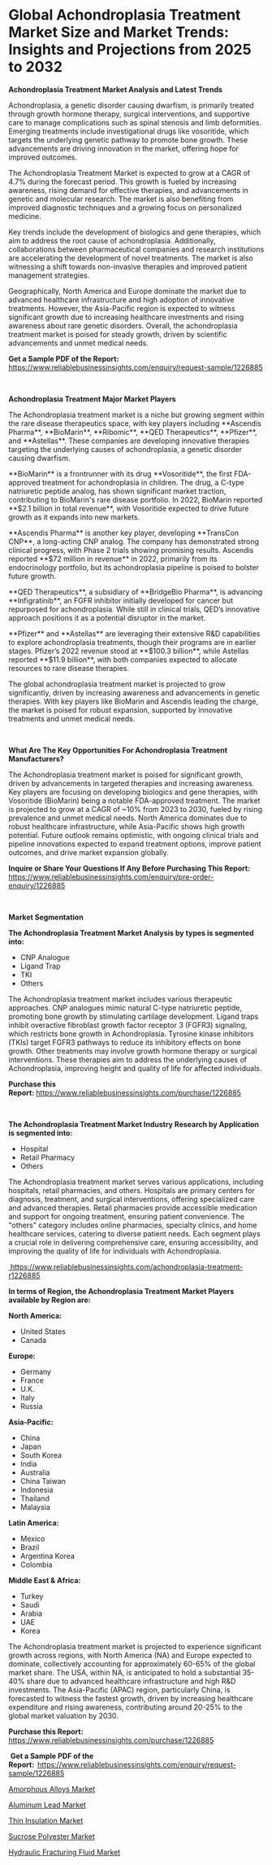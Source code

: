 <p><h1>Global Achondroplasia Treatment Market Size and Market Trends: Insights and Projections from 2025 to 2032</h1></p><p><strong>Achondroplasia Treatment Market Analysis and Latest Trends</strong></p>
<p><p>Achondroplasia, a genetic disorder causing dwarfism, is primarily treated through growth hormone therapy, surgical interventions, and supportive care to manage complications such as spinal stenosis and limb deformities. Emerging treatments include investigational drugs like vosoritide, which targets the underlying genetic pathway to promote bone growth. These advancements are driving innovation in the market, offering hope for improved outcomes.</p><p>The Achondroplasia Treatment Market is expected to grow at a CAGR of 4.7% during the forecast period. This growth is fueled by increasing awareness, rising demand for effective therapies, and advancements in genetic and molecular research. The market is also benefiting from improved diagnostic techniques and a growing focus on personalized medicine.</p><p>Key trends include the development of biologics and gene therapies, which aim to address the root cause of achondroplasia. Additionally, collaborations between pharmaceutical companies and research institutions are accelerating the development of novel treatments. The market is also witnessing a shift towards non-invasive therapies and improved patient management strategies.</p><p>Geographically, North America and Europe dominate the market due to advanced healthcare infrastructure and high adoption of innovative treatments. However, the Asia-Pacific region is expected to witness significant growth due to increasing healthcare investments and rising awareness about rare genetic disorders. Overall, the achondroplasia treatment market is poised for steady growth, driven by scientific advancements and unmet medical needs.</p></p>
<p><strong>Get a Sample PDF of the Report:&nbsp;</strong> <a href="https://www.reliablebusinessinsights.com/enquiry/request-sample/1226885?utm_campaign=84&utm_medium=2&utm_source=Github&utm_content=ia&utm_term=27012025&utm_id=achondroplasia-treatment">https://www.reliablebusinessinsights.com/enquiry/request-sample/1226885</a></p>
<p>&nbsp;</p>
<p><strong>Achondroplasia Treatment Major Market Players</strong></p>
<p><p>The Achondroplasia treatment market is a niche but growing segment within the rare disease therapeutics space, with key players including **Ascendis Pharma**, **BioMarin**, **Ribomic**, **QED Therapeutics**, **Pfizer**, and **Astellas**. These companies are developing innovative therapies targeting the underlying causes of achondroplasia, a genetic disorder causing dwarfism.</p><p>**BioMarin** is a frontrunner with its drug **Vosoritide**, the first FDA-approved treatment for achondroplasia in children. The drug, a C-type natriuretic peptide analog, has shown significant market traction, contributing to BioMarin's rare disease portfolio. In 2022, BioMarin reported **$2.1 billion in total revenue**, with Vosoritide expected to drive future growth as it expands into new markets.</p><p>**Ascendis Pharma** is another key player, developing **TransCon CNP**, a long-acting CNP analog. The company has demonstrated strong clinical progress, with Phase 2 trials showing promising results. Ascendis reported **$72 million in revenue** in 2022, primarily from its endocrinology portfolio, but its achondroplasia pipeline is poised to bolster future growth.</p><p>**QED Therapeutics**, a subsidiary of **BridgeBio Pharma**, is advancing **Infigratinib**, an FGFR inhibitor initially developed for cancer but repurposed for achondroplasia. While still in clinical trials, QED’s innovative approach positions it as a potential disruptor in the market.</p><p>**Pfizer** and **Astellas** are leveraging their extensive R&D capabilities to explore achondroplasia treatments, though their programs are in earlier stages. Pfizer’s 2022 revenue stood at **$100.3 billion**, while Astellas reported **$11.9 billion**, with both companies expected to allocate resources to rare disease therapies.</p><p>The global achondroplasia treatment market is projected to grow significantly, driven by increasing awareness and advancements in genetic therapies. With key players like BioMarin and Ascendis leading the charge, the market is poised for robust expansion, supported by innovative treatments and unmet medical needs.</p></p>
<p>&nbsp;</p>
<p><strong>What Are The Key Opportunities For Achondroplasia Treatment Manufacturers?</strong></p>
<p><p>The Achondroplasia treatment market is poised for significant growth, driven by advancements in targeted therapies and increasing awareness. Key players are focusing on developing biologics and gene therapies, with Vosoritide (BioMarin) being a notable FDA-approved treatment. The market is projected to grow at a CAGR of ~10% from 2023 to 2030, fueled by rising prevalence and unmet medical needs. North America dominates due to robust healthcare infrastructure, while Asia-Pacific shows high growth potential. Future outlook remains optimistic, with ongoing clinical trials and pipeline innovations expected to expand treatment options, improve patient outcomes, and drive market expansion globally.</p></p>
<p><strong>Inquire or Share Your Questions If Any Before Purchasing This Report:</strong> <a href="https://www.reliablebusinessinsights.com/enquiry/pre-order-enquiry/1226885?utm_campaign=84&utm_medium=2&utm_source=Github&utm_content=ia&utm_term=27012025&utm_id=achondroplasia-treatment">https://www.reliablebusinessinsights.com/enquiry/pre-order-enquiry/1226885</a></p>
<p>&nbsp;</p>
<p><strong>Market Segmentation</strong></p>
<p><strong>The Achondroplasia Treatment Market Analysis by types is segmented into:</strong></p>
<p><ul><li>CNP Analogue</li><li>Ligand Trap</li><li>TKI</li><li>Others</li></ul></p>
<p><p>The Achondroplasia treatment market includes various therapeutic approaches. CNP analogues mimic natural C-type natriuretic peptide, promoting bone growth by stimulating cartilage development. Ligand traps inhibit overactive fibroblast growth factor receptor 3 (FGFR3) signaling, which restricts bone growth in Achondroplasia. Tyrosine kinase inhibitors (TKIs) target FGFR3 pathways to reduce its inhibitory effects on bone growth. Other treatments may involve growth hormone therapy or surgical interventions. These therapies aim to address the underlying causes of Achondroplasia, improving height and quality of life for affected individuals.</p></p>
<p><strong>Purchase this Report:&nbsp;</strong><a href="https://www.reliablebusinessinsights.com/purchase/1226885?utm_campaign=84&utm_medium=2&utm_source=Github&utm_content=ia&utm_term=27012025&utm_id=achondroplasia-treatment">https://www.reliablebusinessinsights.com/purchase/1226885</a></p>
<p>&nbsp;</p>
<p><strong>The Achondroplasia Treatment Market Industry Research by Application is segmented into:</strong></p>
<p><ul><li>Hospital</li><li>Retail Pharmacy</li><li>Others</li></ul></p>
<p><p>The Achondroplasia treatment market serves various applications, including hospitals, retail pharmacies, and others. Hospitals are primary centers for diagnosis, treatment, and surgical interventions, offering specialized care and advanced therapies. Retail pharmacies provide accessible medication and support for ongoing treatment, ensuring patient convenience. The "others" category includes online pharmacies, specialty clinics, and home healthcare services, catering to diverse patient needs. Each segment plays a crucial role in delivering comprehensive care, ensuring accessibility, and improving the quality of life for individuals with Achondroplasia.</p></p>
<p><a href="https://www.reliablebusinessinsights.com/achondroplasia-treatment-r1226885?utm_campaign=84&utm_medium=2&utm_source=Github&utm_content=ia&utm_term=27012025&utm_id=achondroplasia-treatment">&nbsp;https://www.reliablebusinessinsights.com/achondroplasia-treatment-r1226885</a></p>
<p><strong>In terms of Region, the Achondroplasia Treatment Market Players available by Region are:</strong></p>
<p>
    <p> <strong> North America: </strong>
        <ul>
            <li>United States</li>
            <li>Canada</li>
        </ul>
        </p> 
    <p> <strong> Europe: </strong>
        <ul>
            <li>Germany</li>
            <li>France</li>
            <li>U.K.</li>
            <li>Italy</li>
            <li>Russia</li>
        </ul>
        </p> 
    <p> <strong> Asia-Pacific: </strong>
        <ul>
            <li>China</li>
            <li>Japan</li>
            <li>South Korea</li>
            <li>India</li>
            <li>Australia</li>
            <li>China Taiwan</li>
            <li>Indonesia</li>
            <li>Thailand</li>
            <li>Malaysia</li>
        </ul>
        </p> 
    <p> <strong> Latin America: </strong>
        <ul>
            <li>Mexico</li>
            <li>Brazil</li>
            <li>Argentina Korea</li>
            <li>Colombia</li>
        </ul>
        </p> 
    <p> <strong> Middle East & Africa: </strong>
        <ul>
            <li>Turkey</li>
            <li>Saudi</li>
            <li>Arabia</li>
            <li>UAE</li>
            <li>Korea</li>
        </ul>
    </p>
    </p>
<p><p>The Achondroplasia treatment market is projected to experience significant growth across regions, with North America (NA) and Europe expected to dominate, collectively accounting for approximately 60-65% of the global market share. The USA, within NA, is anticipated to hold a substantial 35-40% share due to advanced healthcare infrastructure and high R&D investments. The Asia-Pacific (APAC) region, particularly China, is forecasted to witness the fastest growth, driven by increasing healthcare expenditure and rising awareness, contributing around 20-25% to the global market valuation by 2030.</p></p>
<p><strong>Purchase this Report: </strong><a href="https://www.reliablebusinessinsights.com/purchase/1226885?utm_campaign=84&utm_medium=2&utm_source=Github&utm_content=ia&utm_term=27012025&utm_id=achondroplasia-treatment">https://www.reliablebusinessinsights.com/purchase/1226885</a></p>
<p>&nbsp;<strong>Get a Sample PDF of the Report:&nbsp;&nbsp;</strong><a href="https://www.reliablebusinessinsights.com/enquiry/request-sample/1226885?utm_campaign=84&utm_medium=2&utm_source=Github&utm_content=ia&utm_term=27012025&utm_id=achondroplasia-treatment">https://www.reliablebusinessinsights.com/enquiry/request-sample/1226885</a></p>
<p><strong></strong></p>
<p><p><a href="https://github.com/hedbomkrahe/Market-Research-Report-List-1/blob/main/amorphous-alloys-market.md?utm_campaign=84&utm_medium=2&utm_source=Github&utm_content=ia&utm_term=27012025&utm_id=achondroplasia-treatment">Amorphous Alloys Market</a></p><p><a href="https://github.com/chongseney974/Market-Research-Report-List-1/blob/main/aluminum-lead-market.md?utm_campaign=84&utm_medium=2&utm_source=Github&utm_content=ia&utm_term=27012025&utm_id=achondroplasia-treatment">Aluminum Lead Market</a></p><p><a href="https://github.com/elvutedipela/Market-Research-Report-List-1/blob/main/thin-insulation-market.md?utm_campaign=84&utm_medium=2&utm_source=Github&utm_content=ia&utm_term=27012025&utm_id=achondroplasia-treatment">Thin Insulation Market</a></p><p><a href="https://github.com/lateshab69/Market-Research-Report-List-1/blob/main/sucrose-polyester-market.md?utm_campaign=84&utm_medium=2&utm_source=Github&utm_content=ia&utm_term=27012025&utm_id=achondroplasia-treatment">Sucrose Polyester Market</a></p><p><a href="https://github.com/nkbaroga/Market-Research-Report-List-1/blob/main/hydraulic-fracturing-fluid-market.md?utm_campaign=84&utm_medium=2&utm_source=Github&utm_content=ia&utm_term=27012025&utm_id=achondroplasia-treatment">Hydraulic Fracturing Fluid Market</a></p></p>